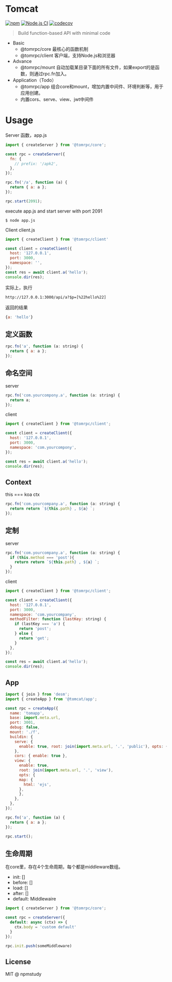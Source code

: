 # Tomcat

[![npm](https://img.shields.io/npm/v/@tomrpc/core.svg)](https://www.npmjs.com/package/@tomrpc/core)  [![Node.js CI](https://github.com/npmstudy/tomcat/actions/workflows/ci.yml/badge.svg)](https://github.com/npmstudy/tomcat/actions/workflows/ci.yml) [![codecov](https://codecov.io/gh/npmstudy/tomcat/graph/badge.svg?token=JKAAY92RBH)](https://codecov.io/gh/npmstudy/tomcat)

> Build function-based API with minimal code

- Basic
  - @tomrpc/core 最核心的函数机制
  - @tomrpc/client 客户端，支持Node.js和浏览器
- Advance
  - @tomrpc/mount 自动加载某目录下面的所有文件，如果export的是函数，则通过rpc.fn加入。
- Application（Todo）
  - @tomrpc/app 组合core和mount，增加内置中间件、环境判断等，用于应用创建。
  - 内置cors、serve、view、jwt中间件


# Usage

Server 函数，app.js

```js
import { createServer } from '@tomrpc/core';

const rpc = createServer({
  fn: {
    // prefix: '/apk2',
  },
});

rpc.fn('/a', function (a) {
  return { a: a };
});

rpc.start(2091);

```

execute app.js and start server with port 2091

```
$ node app.js
```

Client client.js


```js
import { createClient } from '@tomrpc/client'

const client = createClient({
  host: '127.0.0.1',
  port: 3000,
  namespace: '',
});
const res = await client.a('hello');
console.dir(res);
```

实际上，执行

```
http://127.0.0.1:3000/api/a?$p=[%22hello%22]
```

返回的结果

```js
{a: 'hello'}
```

## 定义函数

```js
rpc.fn('a', function (a: string) {
  return { a: a };
});
```

## 命名空间

server

```js
rpc.fn('com.yourcompony.a', function (a: string) {
  return a;
});
```

client

```js
import { createClient } from '@tomrpc/client';

const client = createClient({
  host: '127.0.0.1',
  port: 3000,
  namespace: 'com.yourcompony',
});

const res = await client.a('hello');
console.dir(res);
```


## Context

this === koa ctx

```js
rpc.fn('com.yourcompany.a', function (a: string) {
  return return `${this.path} , ${a} `;
});
```

## 定制

server

```js
rpc.fn('com.yourcompany.a', function (a: string) {
  if (this.method === 'post'){
    return return `${this.path} , ${a} `;
  }
});
```

client

```js
import { createClient } from '@tomrpc/client';

const client = createClient({
  host: '127.0.0.1',
  port: 3000,
  namespace: 'com.yourcompany',
  methodFilter: function (lastKey: string) {
    if (lastKey === 'a') {
      return 'post';
    } else {
      return 'get';
    }
  },
});

const res = await client.a('hello');
console.dir(res);
```

## App

```js
import { join } from 'desm';
import { createApp } from '@tomcat/app';

const rpc = createApp({
  name: 'tomapp',
  base: import.meta.url,
  port: 3001,
  debug: false,
  mount: './f',
  buildin: {
    serve: {
      enable: true, root: join(import.meta.url, '.', 'public'), opts: {}
    },
    cors: { enable: true },
    view: {
      enable: true,
      root: join(import.meta.url, '.', 'view'),
      opts: {
      map: {
        html: 'ejs',
      },
      },
    },
  },
});

rpc.fn('a', function (a) {
  return { a: a };
});

rpc.start();
```

## 生命周期

在core里，存在4个生命周期，每个都是middleware数组。

- init: []
- before: []
- load: []
- after: []
- default: Middlewaire

```js
import { createServer } from '@tomrpc/core';

const rpc = createServer({
  default: async (ctx) => {
    ctx.body = 'custom default'
  }
});

rpc.init.push(someMiddleware)
```


## License

MIT @ npmstudy
